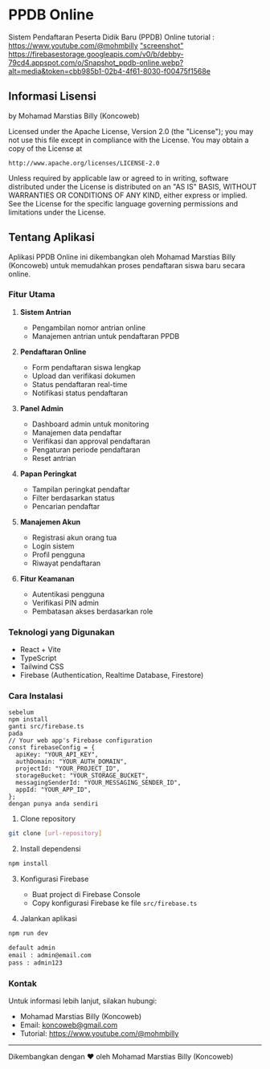 # PPDB Online

Sistem Pendaftaran Peserta Didik Baru (PPDB) Online
tutorial : https://www.youtube.com/@mohmbilly
["screenshot"](https://firebasestorage.googleapis.com/v0/b/debby-79cd4.appspot.com/o/Snapshot_ppdb-online.webp?alt=media&token=cbb985b1-02b4-4f61-8030-f00475f1568e)
https://firebasestorage.googleapis.com/v0/b/debby-79cd4.appspot.com/o/Snapshot_ppdb-online.webp?alt=media&token=cbb985b1-02b4-4f61-8030-f00475f1568e
## Informasi Lisensi

by Mohamad Marstias Billy (Koncoweb)

Licensed under the Apache License, Version 2.0 (the "License");
you may not use this file except in compliance with the License.
You may obtain a copy of the License at

    http://www.apache.org/licenses/LICENSE-2.0

Unless required by applicable law or agreed to in writing, software
distributed under the License is distributed on an "AS IS" BASIS,
WITHOUT WARRANTIES OR CONDITIONS OF ANY KIND, either express or implied.
See the License for the specific language governing permissions and
limitations under the License.

## Tentang Aplikasi

Aplikasi PPDB Online ini dikembangkan oleh Mohamad Marstias Billy (Koncoweb) untuk memudahkan proses pendaftaran siswa baru secara online.

### Fitur Utama

1. **Sistem Antrian**
   - Pengambilan nomor antrian online
   - Manajemen antrian untuk pendaftaran PPDB

2. **Pendaftaran Online**
   - Form pendaftaran siswa lengkap
   - Upload dan verifikasi dokumen
   - Status pendaftaran real-time
   - Notifikasi status pendaftaran

3. **Panel Admin**
   - Dashboard admin untuk monitoring
   - Manajemen data pendaftar
   - Verifikasi dan approval pendaftaran
   - Pengaturan periode pendaftaran
   - Reset antrian

4. **Papan Peringkat**
   - Tampilan peringkat pendaftar
   - Filter berdasarkan status
   - Pencarian pendaftar

5. **Manajemen Akun**
   - Registrasi akun orang tua
   - Login sistem
   - Profil pengguna
   - Riwayat pendaftaran

6. **Fitur Keamanan**
   - Autentikasi pengguna
   - Verifikasi PIN admin
   - Pembatasan akses berdasarkan role

### Teknologi yang Digunakan

- React + Vite
- TypeScript
- Tailwind CSS
- Firebase (Authentication, Realtime Database, Firestore)

### Cara Instalasi
```Warning :
sebelum 
npm install
ganti src/firebase.ts
pada 
// Your web app's Firebase configuration
const firebaseConfig = {
  apiKey: "YOUR_API_KEY",
  authDomain: "YOUR_AUTH_DOMAIN",
  projectId: "YOUR_PROJECT_ID",
  storageBucket: "YOUR_STORAGE_BUCKET",
  messagingSenderId: "YOUR_MESSAGING_SENDER_ID",
  appId: "YOUR_APP_ID",
};
dengan punya anda sendiri
```


1. Clone repository

```bash
git clone [url-repository]
```

2. Install dependensi
```bash
npm install
```

3. Konfigurasi Firebase
   - Buat project di Firebase Console
   - Copy konfigurasi Firebase ke file `src/firebase.ts`

4. Jalankan aplikasi
```bash
npm run dev
```
```bash
default admin
email : admin@email.com
pass : admin123
```
### Kontak

Untuk informasi lebih lanjut, silakan hubungi:
- Mohamad Marstias Billy (Koncoweb)
- Email: koncoweb@gmail.com
- Tutorial: https://www.youtube.com/@mohmbilly

---
Dikembangkan dengan ❤️ oleh Mohamad Marstias Billy (Koncoweb)
